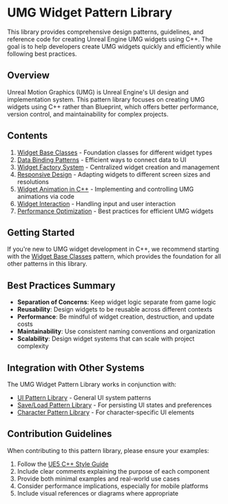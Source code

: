 # UMG Widget Pattern Library

This library provides comprehensive design patterns, guidelines, and reference code for creating Unreal Engine UMG widgets using C++. The goal is to help developers create UMG widgets quickly and efficiently while following best practices.

## Overview

Unreal Motion Graphics (UMG) is Unreal Engine's UI design and implementation system. This pattern library focuses on creating UMG widgets using C++ rather than Blueprint, which offers better performance, version control, and maintainability for complex projects.

## Contents

1. [Widget Base Classes](Pattern1_WidgetBaseClasses.md) - Foundation classes for different widget types
2. [Data Binding Patterns](Pattern2_DataBindingPatterns.md) - Efficient ways to connect data to UI
3. [Widget Factory System](Pattern3_WidgetFactorySystem.md) - Centralized widget creation and management
4. [Responsive Design](Pattern4_ResponsiveDesign.md) - Adapting widgets to different screen sizes and resolutions
5. [Widget Animation in C++](Pattern5_WidgetAnimationCPP.md) - Implementing and controlling UMG animations via code
6. [Widget Interaction](Pattern6_WidgetInteraction.md) - Handling input and user interaction
7. [Performance Optimization](Pattern7_PerformanceOptimization.md) - Best practices for efficient UMG widgets

## Getting Started

If you're new to UMG widget development in C++, we recommend starting with the [Widget Base Classes](Pattern1_WidgetBaseClasses.md) pattern, which provides the foundation for all other patterns in this library.

## Best Practices Summary

- **Separation of Concerns**: Keep widget logic separate from game logic
- **Reusability**: Design widgets to be reusable across different contexts
- **Performance**: Be mindful of widget creation, destruction, and update costs
- **Maintainability**: Use consistent naming conventions and organization
- **Scalability**: Design widget systems that can scale with project complexity

## Integration with Other Systems

The UMG Widget Pattern Library works in conjunction with:

- [UI Pattern Library](../UI_Pattern_Library/UIPatternLibrary.md) - General UI system patterns
- [Save/Load Pattern Library](../Save_Load_Pattern_Library) - For persisting UI states and preferences
- [Character Pattern Library](../Character_Pattern_Library) - For character-specific UI elements

## Contribution Guidelines

When contributing to this pattern library, please ensure your examples:

1. Follow the [UE5 C++ Style Guide](../UE5-CPP-Style-Guide.md)
2. Include clear comments explaining the purpose of each component
3. Provide both minimal examples and real-world use cases
4. Consider performance implications, especially for mobile platforms
5. Include visual references or diagrams where appropriate 